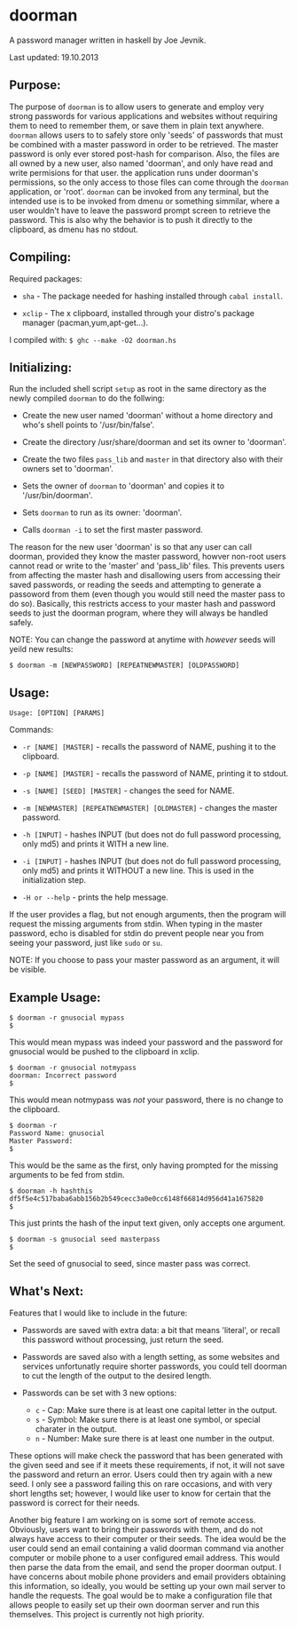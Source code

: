 doorman
=======

A password manager written in haskell by Joe Jevnik.

Last updated: 19.10.2013

Purpose:
--------

The purpose of `doorman` is to allow users to generate and employ very strong
passwords for various applications and websites without requiring them to need
to remember them, or save them in plain text anywhere. `doorman` allows users to
to safely store only 'seeds' of passwords that must be combined with a master
password in order to be retrieved. The master password is only ever stored
post-hash for comparison. Also, the files are all owned by a new user, also
named 'doorman', and only have read and write permisions for that user. the
application runs under doorman's permissions, so the only access to those files
can come through the `doorman` application, or 'root'. `doorman` can be invoked
from any terminal, but the intended use is to be invoked from dmenu or something
simmilar, where a user wouldn't have to leave the password prompt screen to
retrieve the password. This is also why the behavior is to push it directly to
the clipboard, as dmenu has no stdout.

Compiling:
----------

Required packages:

- `sha` - The package needed for hashing installed through `cabal install`.

- `xclip` - The x clipboard, installed through your distro's package manager
(pacman,yum,apt-get...).

I compiled with: `$ ghc --make -O2 doorman.hs`

Initializing:
-------------

Run the included shell script `setup` as root in the same directory as
the newly compiled `doorman` to do the follwing:

- Create the new user named 'doorman' without a home directory and who's shell
points to '/usr/bin/false'.

- Create the directory /usr/share/doorman and set its owner to 'doorman'.

- Create the two files `pass_lib` and `master` in that directory also with their
owners set to 'doorman'.

- Sets the owner of `doorman` to 'doorman' and copies it to '/usr/bin/doorman'.

- Sets `doorman` to run as its owner: 'doorman'.

- Calls `doorman -i` to set the first master password.


The reason for the new user 'doorman' is so that any user can call doorman,
provided they know the master password, howver non-root users cannot read or
write to the 'master' and 'pass_lib' files. This prevents users from affecting
the master hash and disallowing users from accessing their saved passwords, or
reading the seeds and attempting to generate a passoword from them (even though
you would still need the master pass to do so). Basically, this restricts access
to your master hash and password seeds to just the doorman program, where they
will always be handled safely.

NOTE: You can change the password at anytime with _however_ seeds will yeild new
results:

    $ doorman -m [NEWPASSWORD] [REPEATNEWMASTER] [OLDPASSWORD]


Usage:
------

`Usage: [OPTION] [PARAMS]`

Commands:

- `-r [NAME] [MASTER]` - recalls the password of NAME, pushing it to the
clipboard.

- `-p [NAME] [MASTER]` - recalls the password of NAME, printing it to stdout.

- `-s [NAME] [SEED] [MASTER]` - changes the seed for NAME.

- `-m [NEWMASTER] [REPEATNEWMASTER] [OLDMASTER]` - changes the master password.

- `-h [INPUT]` - hashes INPUT (but does not do full password processing, only
md5) and prints it WITH a new line.

- `-i [INPUT]` - hashes INPUT (but does not do full password processing, only
md5) and prints it WITHOUT a new line. This is used in the initialization step.

-  `-H or --help` - prints the help message.

If the user provides a flag, but not enough arguments, then the program will
request the missing arguments from stdin. When typing in the master password,
echo is disabled for stdin do prevent people near you from seeing your password,
just like `sudo` or `su`.

NOTE: If you choose to pass your master password as
an argument, it will be visible.


Example Usage:
--------------

    $ doorman -r gnusocial mypass
	$

This would mean mypass was indeed your password and the password for gnusocial
would be pushed to the clipboard in xclip.

    $ doorman -r gnusocial notmypass
	doorman: Incorrect password
	$

This would mean notmypass was _not_ your password, there is no change to the
clipboard.

    $ doorman -r
	Password Name: gnusocial
	Master Password:
	$

This would be the same as the first, only having prompted for the missing
arguments to be fed from stdin.

    $ doorman -h hashthis
	df5f5e4c517baba6abb156b2b549cecc3a0e0cc6148f66814d956d41a1675820
	$

This just prints the hash of the input text given, only accepts one argument.

    $ doorman -s gnusocial seed masterpass
	$

Set the seed of gnusocial to seed, since master pass was correct.


What's Next:
------------

Features that I would like to include in the future:

- Passwords are saved with extra data: a bit that means 'literal', or recall
this password without processing, just return the seed.

- Passwords are saved also with a length setting, as some websites and services
unfortunatly require shorter passwords, you could tell doorman to cut the length
of the output to the desired length.

- Passwords can be set with 3 new options:
  - `c` - Cap: Make sure there is at least one capital letter in the output.
  - `s` - Symbol: Make sure there is at least one symbol, or special charater in
	the output.
  - `n` - Number: Make sure there is at least one number in the output.

These options will make check the password that has been generated with the
given seed and see if it meets these requirements, if not, it will not save the
password and return an error. Users could then try again with a new seed. I only
see a password failing this on rare occasions, and with very short lengths set;
however, I would like user to know for certain that the password is correct for
their needs.

Another big feature I am working on is some sort of remote access. Obviously,
users want to bring their passwords with them, and do not always have access to
their computer or their seeds. The idea would be the user could send an email
containing a valid doorman command via another computer or mobile phone to a
user configured email address. This would then parse the data from the email,
and send the proper doorman output. I have concerns about mobile phone providers
and email providers obtaining this information, so ideally, you would be setting
up your own mail server to handle the requests. The goal would be to make a
configuration file that allows people to easily set up their own doorman server
and run this themselves. This project is currently not high priority.
